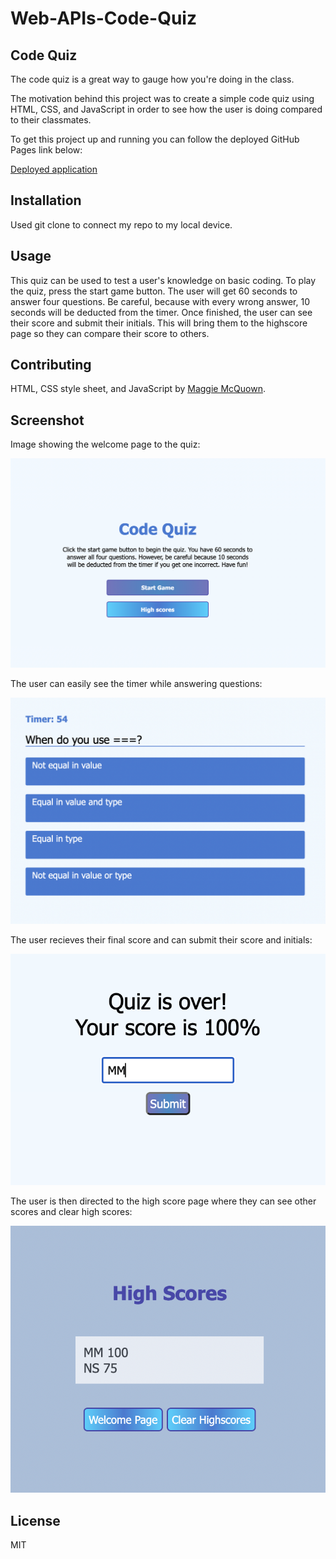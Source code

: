 # Web-APIs-Code-Quiz

## Code Quiz

The code quiz is a great way to gauge how you're doing in the class. 

The motivation behind this project was to create a simple code quiz using HTML, CSS, and JavaScript in order to see how the user is doing compared to their classmates. 

To get this project up and running you can follow the deployed GitHub Pages link below: 

[Deployed application](https://mcquo011.github.io/Web-APIs-Code-Quiz/)

## Installation 

Used git clone to connect my repo to my local device.

## Usage

This quiz can be used to test a user's knowledge on basic coding. To play the quiz, press the start game button. The user will get 60 seconds to answer four questions. Be careful, because with every wrong answer, 10 seconds will be deducted from the timer. Once finished, the user can see their score and submit their initials. This will bring them to the highscore page so they can compare their score to others. 

## Contributing

HTML, CSS style sheet, and JavaScript by [Maggie McQuown](https://github.com/mcquo011).

## Screenshot

Image showing the welcome page to the quiz:

![Alt text for Welome Page](./assets/images/welcome.png?raw=true "Screenshot of welcome page of quiz")

The user can easily see the timer while answering questions: 

![Questions](./assets/images/questions.png?raw=true "Screenshot of question")

The user recieves their final score and can submit their score and initials: 

![End page](./assets/images/end.png?raw=true "Screenshot of end of quiz")

The user is then directed to the high score page where they can see other scores and clear high scores: 

![High scores page](./assets/images/highscore.png?raw=true "Screenshot of highscores")

## License 

MIT